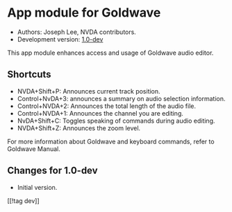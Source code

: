 # App module for Goldwave #

* Authors: Joseph Lee, NVDA contributors.
* Development version: [1.0-dev][1]

This app module enhances access and usage of Goldwave audio editor.

## Shortcuts ##

* NVDA+Shift+P: Announces current track position.
* Control+NvDA+3: announces a summary on audio selection information.
* Control+NVDA+2: Announces the total length of the audio file.
* Control+NVDA+1: Announces the channel you are editing.
* NvDA+Shift+C: Toggles speaking of commands during audio editing.
* NVDA+Shift+Z: Announces the zoom level.

For more information about Goldwave and keyboard commands, refer to Goldwave Manual.

## Changes for 1.0-dev ##

* Initial version.

[[!tag dev]]

[1]: http://addons.nvda-project.org/files/get.php?file=gwv
